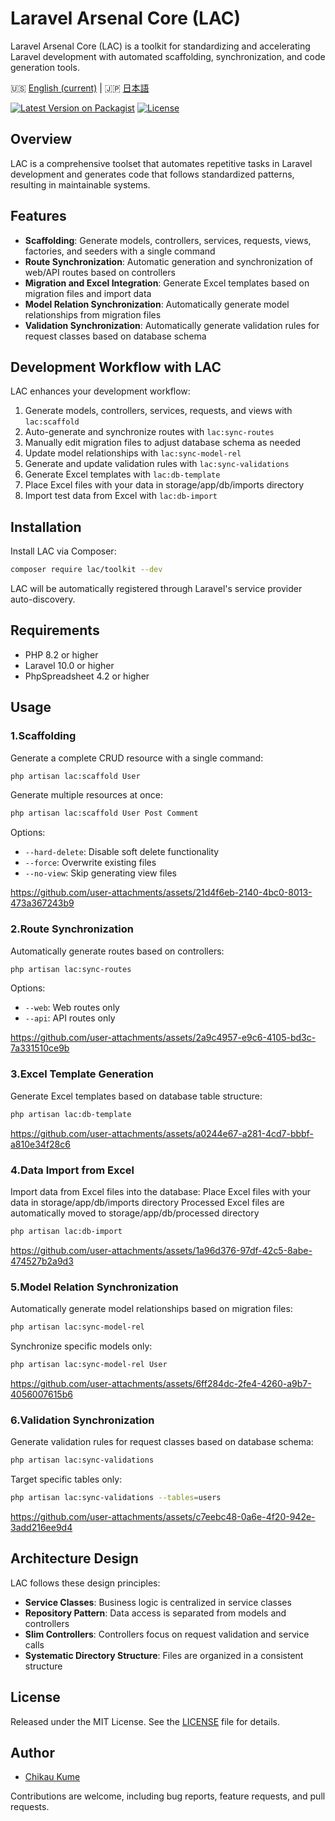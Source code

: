 # Laravel Arsenal Core (LAC)

Laravel Arsenal Core (LAC) is a toolkit for standardizing and accelerating Laravel development with automated scaffolding, synchronization, and code generation tools.

🇺🇸 [English (current)](https://github.com/ChikauKume/laravel-arsenal-core/blob/main/README.md) | 
🇯🇵 [日本語](https://github.com/ChikauKume/laravel-arsenal-core/blob/main/README.ja.md)

[![Latest Version on Packagist](https://img.shields.io/packagist/v/lac/toolkit.svg)](https://packagist.org/packages/lac/toolkit)
[![License](https://img.shields.io/packagist/l/lac/toolkit.svg?v=202405)](https://packagist.org/packages/lac/toolkit)
<!-- [![Total Downloads](https://img.shields.io/packagist/dt/lac/toolkit.svg)](https://packagist.org/packages/lac/toolkit) -->

## Overview

LAC is a comprehensive toolset that automates repetitive tasks in Laravel development and generates code that follows standardized patterns, resulting in maintainable systems.

## Features

- **Scaffolding**: Generate models, controllers, services, requests, views, factories, and seeders with a single command
- **Route Synchronization**: Automatic generation and synchronization of web/API routes based on controllers
- **Migration and Excel Integration**: Generate Excel templates based on migration files and import data
- **Model Relation Synchronization**: Automatically generate model relationships from migration files
- **Validation Synchronization**: Automatically generate validation rules for request classes based on database schema

## Development Workflow with LAC

LAC enhances your development workflow:

1. Generate models, controllers, services, requests, and views with `lac:scaffold`
2. Auto-generate and synchronize routes with `lac:sync-routes`
3. Manually edit migration files to adjust database schema as needed
4. Update model relationships with `lac:sync-model-rel`
5. Generate and update validation rules with `lac:sync-validations`
6. Generate Excel templates with `lac:db-template`
7. Place Excel files with your data in storage/app/db/imports directory
8. Import test data from Excel with `lac:db-import`

## Installation

Install LAC via Composer:

```bash
composer require lac/toolkit --dev
```

LAC will be automatically registered through Laravel's service provider auto-discovery.

## Requirements

- PHP 8.2 or higher
- Laravel 10.0 or higher
- PhpSpreadsheet 4.2 or higher

## Usage

### 1.Scaffolding

Generate a complete CRUD resource with a single command:

```bash
php artisan lac:scaffold User
```

Generate multiple resources at once:

```bash
php artisan lac:scaffold User Post Comment
```

Options:

- `--hard-delete`: Disable soft delete functionality
- `--force`: Overwrite existing files
- `--no-view`: Skip generating view files

https://github.com/user-attachments/assets/21d4f6eb-2140-4bc0-8013-473a367243b9

### 2.Route Synchronization

Automatically generate routes based on controllers:

```bash
php artisan lac:sync-routes
```

Options:
- `--web`: Web routes only
- `--api`: API routes only

https://github.com/user-attachments/assets/2a9c4957-e9c6-4105-bd3c-7a331510ce9b


### 3.Excel Template Generation

Generate Excel templates based on database table structure:

```bash
php artisan lac:db-template
```

https://github.com/user-attachments/assets/a0244e67-a281-4cd7-bbbf-a810e34f28c6


### 4.Data Import from Excel

Import data from Excel files into the database:
Place Excel files with your data in storage/app/db/imports directory
Processed Excel files are automatically moved to storage/app/db/processed directory

```bash
php artisan lac:db-import
```

https://github.com/user-attachments/assets/1a96d376-97df-42c5-8abe-474527b2a9d3

### 5.Model Relation Synchronization

Automatically generate model relationships based on migration files:

```bash
php artisan lac:sync-model-rel
```

Synchronize specific models only:

```bash
php artisan lac:sync-model-rel User
```
https://github.com/user-attachments/assets/6ff284dc-2fe4-4260-a9b7-4056007615b6

### 6.Validation Synchronization

Generate validation rules for request classes based on database schema:

```bash
php artisan lac:sync-validations
```

Target specific tables only:

```bash
php artisan lac:sync-validations --tables=users
```

https://github.com/user-attachments/assets/c7eebc48-0a6e-4f20-942e-3add216ee9d4

## Architecture Design

LAC follows these design principles:

- **Service Classes**: Business logic is centralized in service classes
- **Repository Pattern**: Data access is separated from models and controllers
- **Slim Controllers**: Controllers focus on request validation and service calls
- **Systematic Directory Structure**: Files are organized in a consistent structure

## License

Released under the MIT License. See the [LICENSE](https://github.com/ChikauKume/laravel-arsenal-core?tab=MIT-1-ov-file) file for details.

## Author
- [Chikau Kume](https://github.com/ChikauKume)

Contributions are welcome, including bug reports, feature requests, and pull requests.
